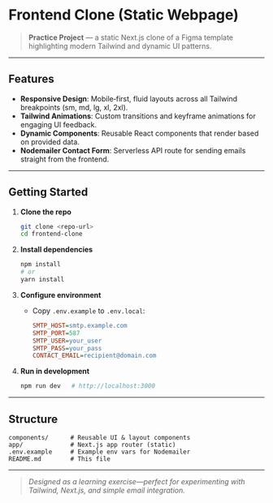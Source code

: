 # Frontend Clone (Static Webpage)

> **Practice Project** — a static Next.js clone of a Figma template highlighting modern Tailwind and dynamic UI patterns.

---

## Features

* **Responsive Design**: Mobile‑first, fluid layouts across all Tailwind breakpoints (sm, md, lg, xl, 2xl).
* **Tailwind Animations**: Custom transitions and keyframe animations for engaging UI feedback.
* **Dynamic Components**: Reusable React components that render based on provided data.
* **Nodemailer Contact Form**: Serverless API route for sending emails straight from the frontend.

---

## Getting Started

1. **Clone the repo**

   ```bash
   git clone <repo-url>
   cd frontend-clone
   ```

2. **Install dependencies**

   ```bash
   npm install
   # or
   yarn install
   ```

3. **Configure environment**

   * Copy `.env.example` to `.env.local`:

     ```ini
     SMTP_HOST=smtp.example.com
     SMTP_PORT=587
     SMTP_USER=your_user
     SMTP_PASS=your_pass
     CONTACT_EMAIL=recipient@domain.com
     ```

4. **Run in development**

   ```bash
   npm run dev   # http://localhost:3000
   ```

---

## Structure

```
components/      # Reusable UI & layout components
app/             # Next.js app router (static)
.env.example     # Example env vars for Nodemailer
README.md        # This file
```

---

> *Designed as a learning exercise—perfect for experimenting with Tailwind, Next.js, and simple email integration.*
